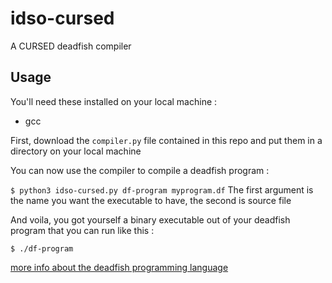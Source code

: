 # idso-cursed

A CURSED deadfish compiler

## Usage

You'll need these installed on your local machine :
 - gcc

First, download the `compiler.py` file contained in this repo and put them in a directory on your local machine

You can now use the compiler to compile a deadfish program :

`$ python3 idso-cursed.py df-program myprogram.df` The first argument is the name you want the executable to have, the second is source file

And voila, you got yourself a binary executable out of your deadfish program that you can run like this :

`$ ./df-program`

[more info about the deadfish programming language](https://esolangs.org/wiki/Deadfish)